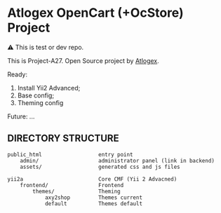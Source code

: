 Atlogex OpenCart (+OcStore) Project
===============================

:warning: This is test or dev repo.


This is Project-A27. Open Source project by [Atlogex](https://www.atlogex.com/).

Ready:
1. Install Yii2 Advanced;
2. Base config;
3. Theming config

Future:
...




DIRECTORY STRUCTURE
-------------------

```
public_html                  entry point
    admin/                   administrator panel (link in backend)
    assets/                  generated css and js files

yii2a                        Core CMF (Yii 2 Advacned)
    frontend/                Frontend
        themes/              Theming
            axy2shop         Themes current
            default          Themes default

```
